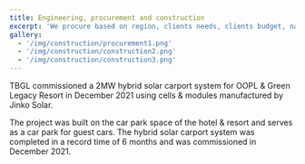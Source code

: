 ```yaml
---
title: Engineering, procurement and construction
excerpt: 'We procure based on region, clients needs, clients budget, nature of projects and environmental factors.'
gallery:
  - '/img/construction/procurement1.png'
  - '/img/construction/construction2.png'
  - '/img/construction/construction3.png'
---
```


  TBGL commissioned a 2MW hybrid solar carport system for OOPL & Green Legacy Resort in December 2021 using cells & modules manufactured by Jinko Solar. 
  
  The project was built on the car park space of the hotel & resort and serves as a car park for guest cars. 
  The hybrid solar carport system was completed in a record time of 6 months and was commissioned in December 2021.